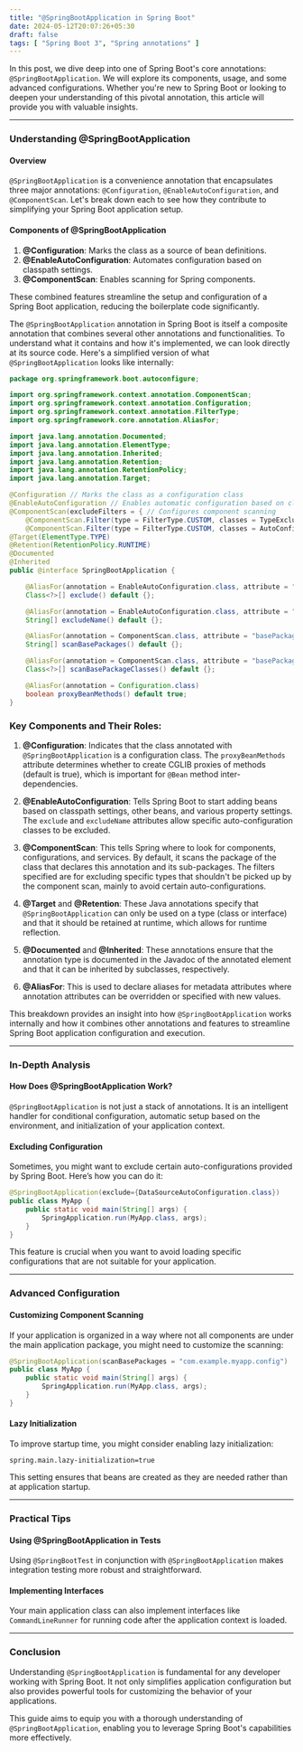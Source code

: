 ```yaml
---
title: "@SpringBootApplication in Spring Boot"
date: 2024-05-12T20:07:26+05:30
draft: false
tags: [ "Spring Boot 3", "Spring annotations" ]
---
```

In this post, we dive deep into one of Spring Boot's core annotations: `@SpringBootApplication`. We will explore its components, usage, and some advanced configurations. Whether you're new to Spring Boot or looking to deepen your understanding of this pivotal annotation, this article will provide you with valuable insights.

---

### Understanding @SpringBootApplication

#### Overview

`@SpringBootApplication` is a convenience annotation that encapsulates three major annotations: `@Configuration`, `@EnableAutoConfiguration`, and `@ComponentScan`. Let's break down each to see how they contribute to simplifying your Spring Boot application setup.

#### Components of @SpringBootApplication

1. **@Configuration**: Marks the class as a source of bean definitions.
2. **@EnableAutoConfiguration**: Automates configuration based on classpath settings.
3. **@ComponentScan**: Enables scanning for Spring components.

These combined features streamline the setup and configuration of a Spring Boot application, reducing the boilerplate code significantly.


The `@SpringBootApplication` annotation in Spring Boot is itself a composite annotation that combines several other annotations and functionalities. To understand what it contains and how it's implemented, we can look directly at its source code. Here's a simplified version of what `@SpringBootApplication` looks like internally:

```java
package org.springframework.boot.autoconfigure;

import org.springframework.context.annotation.ComponentScan;
import org.springframework.context.annotation.Configuration;
import org.springframework.context.annotation.FilterType;
import org.springframework.core.annotation.AliasFor;

import java.lang.annotation.Documented;
import java.lang.annotation.ElementType;
import java.lang.annotation.Inherited;
import java.lang.annotation.Retention;
import java.lang.annotation.RetentionPolicy;
import java.lang.annotation.Target;

@Configuration // Marks the class as a configuration class
@EnableAutoConfiguration // Enables automatic configuration based on classpath settings
@ComponentScan(excludeFilters = { // Configures component scanning
    @ComponentScan.Filter(type = FilterType.CUSTOM, classes = TypeExcludeFilter.class),
    @ComponentScan.Filter(type = FilterType.CUSTOM, classes = AutoConfigurationExcludeFilter.class) })
@Target(ElementType.TYPE)
@Retention(RetentionPolicy.RUNTIME)
@Documented
@Inherited
public @interface SpringBootApplication {

    @AliasFor(annotation = EnableAutoConfiguration.class, attribute = "exclude")
    Class<?>[] exclude() default {};

    @AliasFor(annotation = EnableAutoConfiguration.class, attribute = "excludeName")
    String[] excludeName() default {};

    @AliasFor(annotation = ComponentScan.class, attribute = "basePackages")
    String[] scanBasePackages() default {};

    @AliasFor(annotation = ComponentScan.class, attribute = "basePackageClasses")
    Class<?>[] scanBasePackageClasses() default {};

    @AliasFor(annotation = Configuration.class)
    boolean proxyBeanMethods() default true;
}
```

### Key Components and Their Roles:

1. **@Configuration**: Indicates that the class annotated with `@SpringBootApplication` is a configuration class. The `proxyBeanMethods` attribute determines whether to create CGLIB proxies of methods (default is true), which is important for `@Bean` method inter-dependencies.

2. **@EnableAutoConfiguration**: Tells Spring Boot to start adding beans based on classpath settings, other beans, and various property settings. The `exclude` and `excludeName` attributes allow specific auto-configuration classes to be excluded.

3. **@ComponentScan**: This tells Spring where to look for components, configurations, and services. By default, it scans the package of the class that declares this annotation and its sub-packages. The filters specified are for excluding specific types that shouldn't be picked up by the component scan, mainly to avoid certain auto-configurations.

4. **@Target** and **@Retention**: These Java annotations specify that `@SpringBootApplication` can only be used on a type (class or interface) and that it should be retained at runtime, which allows for runtime reflection.

5. **@Documented** and **@Inherited**: These annotations ensure that the annotation type is documented in the Javadoc of the annotated element and that it can be inherited by subclasses, respectively.

6. **@AliasFor**: This is used to declare aliases for metadata attributes where annotation attributes can be overridden or specified with new values.

This breakdown provides an insight into how `@SpringBootApplication` works internally and how it combines other annotations and features to streamline Spring Boot application configuration and execution.

---

### In-Depth Analysis

#### How Does @SpringBootApplication Work?

`@SpringBootApplication` is not just a stack of annotations. It is an intelligent handler for conditional configuration, automatic setup based on the environment, and initialization of your application context.

#### Excluding Configuration

Sometimes, you might want to exclude certain auto-configurations provided by Spring Boot. Here’s how you can do it:

```java
@SpringBootApplication(exclude={DataSourceAutoConfiguration.class})
public class MyApp {
    public static void main(String[] args) {
        SpringApplication.run(MyApp.class, args);
    }
}
```

This feature is crucial when you want to avoid loading specific configurations that are not suitable for your application.

---

### Advanced Configuration

#### Customizing Component Scanning

If your application is organized in a way where not all components are under the main application package, you might need to customize the scanning:

```java
@SpringBootApplication(scanBasePackages = "com.example.myapp.config")
public class MyApp {
    public static void main(String[] args) {
        SpringApplication.run(MyApp.class, args);
    }
}
```

#### Lazy Initialization

To improve startup time, you might consider enabling lazy initialization:

```properties
spring.main.lazy-initialization=true
```

This setting ensures that beans are created as they are needed rather than at application startup.

---

### Practical Tips

#### Using @SpringBootApplication in Tests

Using `@SpringBootTest` in conjunction with `@SpringBootApplication` makes integration testing more robust and straightforward.

#### Implementing Interfaces

Your main application class can also implement interfaces like `CommandLineRunner` for running code after the application context is loaded.

---

### Conclusion

Understanding `@SpringBootApplication` is fundamental for any developer working with Spring Boot. It not only simplifies application configuration but also provides powerful tools for customizing the behavior of your applications.

This guide aims to equip you with a thorough understanding of `@SpringBootApplication`, enabling you to leverage Spring Boot's capabilities more effectively.